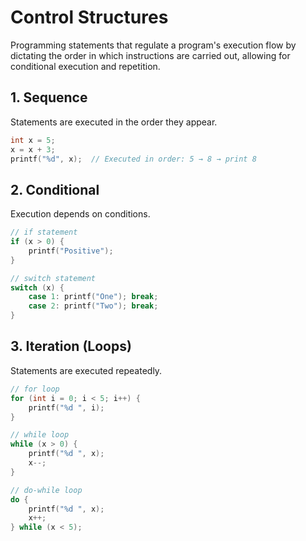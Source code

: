 # Control Structures 

Programming statements that regulate a program's execution flow by dictating the order in which instructions are carried out, allowing for conditional execution and repetition.

## 1. Sequence
Statements are executed in the order they appear.

```c
int x = 5;
x = x + 3;
printf("%d", x);  // Executed in order: 5 → 8 → print 8

```
## 2. Conditional
Execution depends on conditions.

```c
// if statement
if (x > 0) {
    printf("Positive");
}

// switch statement
switch (x) {
    case 1: printf("One"); break;
    case 2: printf("Two"); break;
}
```
## 3. Iteration (Loops)
Statements are executed repeatedly.

```c
// for loop
for (int i = 0; i < 5; i++) {
    printf("%d ", i);
}

// while loop
while (x > 0) {
    printf("%d ", x);
    x--;
}

// do-while loop
do {
    printf("%d ", x);
    x++;
} while (x < 5);

```





